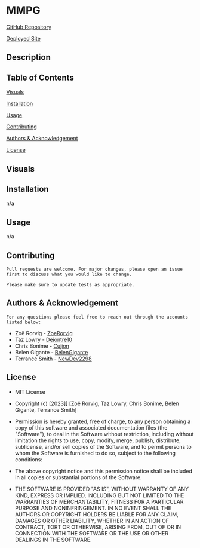 # MMPG

  [GitHub Repository](https://github.com/NewDev2298/music-player-app)

  [Deployed Site]()

## Description




## Table of Contents

  [Visuals](#visuals)

  [Installation](#installation)

  [Usage](#usage)

  [Contributing](#contributing)

  [Authors & Acknowledgement](#authors-&-acknowledgment)

  [License](#license)

## Visuals


## Installation 
  
  n/a
  
## Usage
  
  n/a

## Contributing 
  
    Pull requests are welcome. For major changes, please open an issue first to discuss what you would like to change.

    Please make sure to update tests as appropriate. 

## Authors & Acknowledgement

    For any questions please feel free to reach out through the accounts listed below:


* Zoë Rorvig - [ZoeRorvig](https://github.com/ZoeRorvig)
* Taz Lowry - [Deiontre10](https://github.com/Deiontre10)
* Chris Bonime - [Cujion](https://github.com/Cujion)
* Belen Gigante - [BelenGigante](https://github.com/BelenGigante)
* Terrance Smith - [NewDev2298](https://github.com/NewDev2298)

## License
* MIT License

* Copyright (c) [2023]] [Zoë Rorvig, Taz Lowry, Chris Bonime, Belen Gigante, Terrance Smith]

* Permission is hereby granted, free of charge, to any person obtaining a copy
of this software and associated documentation files (the "Software"), to deal
in the Software without restriction, including without limitation the rights
to use, copy, modify, merge, publish, distribute, sublicense, and/or sell
copies of the Software, and to permit persons to whom the Software is
furnished to do so, subject to the following conditions:

* The above copyright notice and this permission notice shall be included in all
copies or substantial portions of the Software.

* THE SOFTWARE IS PROVIDED "AS IS", WITHOUT WARRANTY OF ANY KIND, EXPRESS OR
IMPLIED, INCLUDING BUT NOT LIMITED TO THE WARRANTIES OF MERCHANTABILITY,
FITNESS FOR A PARTICULAR PURPOSE AND NONINFRINGEMENT. IN NO EVENT SHALL THE
AUTHORS OR COPYRIGHT HOLDERS BE LIABLE FOR ANY CLAIM, DAMAGES OR OTHER
LIABILITY, WHETHER IN AN ACTION OF CONTRACT, TORT OR OTHERWISE, ARISING FROM,
OUT OF OR IN CONNECTION WITH THE SOFTWARE OR THE USE OR OTHER DEALINGS IN THE
SOFTWARE.